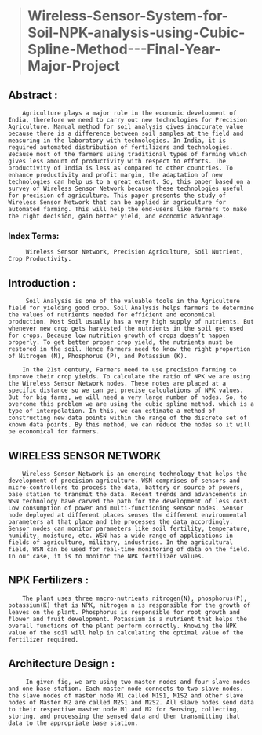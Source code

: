 > # **Wireless-Sensor-System-for-Soil-NPK-analysis-using-Cubic-Spline-Method---Final-Year-Major-Project**
 
## **Abstract :**
        Agriculture plays a major role in the economic development of India, therefore we need to carry out new technologies for Precision Agriculture. Manual method for soil analysis gives inaccurate value because there is a difference between soil samples at the field and measuring in the laboratory with technologies. In India, it is required automated distribution of fertilizers and technologies. Because most of the farmers using traditional types of farming which gives less amount of productivity with respect to efforts. The productivity of India is less as compared to other countries. To enhance productivity and profit margin, the adaptation of new technologies can help us to a great extent. So, this paper based on a survey of Wireless Sensor Network because these technologies useful for precision of agriculture. This paper presents the study of Wireless Sensor Network that can be applied in agriculture for automated farming. This will help the end-users like farmers to make the right decision, gain better yield, and economic advantage. 

### Index Terms:
         Wireless Sensor Network, Precision Agriculture, Soil Nutrient, Crop Productivity. 

## **Introduction :**

         Soil Analysis is one of the valuable tools in the Agriculture field for yielding good crop. Soil Analysis helps farmers to determine the values of nutrients needed for efficient and economical production. Most Soil usually has a very high supply of nutrients. But whenever new crop gets harvested the nutrients in the soil get used for crops. Because low nutrition growth of crops doesn’t happen properly. To get better proper crop yield, the nutrients must be restored in the soil. Hence farmers need to know the right proportion of Nitrogen (N), Phosphorus (P), and Potassium (K). 

        In the 21st century, Farmers need to use precision farming to improve their crop yields. To calculate the ratio of NPK we are using the Wireless Sensor Network nodes. These notes are placed at a specific distance so we can get precise calculations of NPK values. But for big farms, we will need a very large number of nodes. So, to overcome this problem we are using the cubic spline method. which is a type of interpolation. In this, we can estimate a method of constructing new data points within the range of the discrete set of known data points. By this method, we can reduce the nodes so it will be economical for farmers.

## **WIRELESS SENSOR NETWORK**
        Wireless Sensor Network is an emerging technology that helps the development of precision agriculture. WSN comprises of sensors and micro-controllers to process the data, battery or source of powers, base station to transmit the data. Recent trends and advancements in WSN technology have carved the path for the development of less cost. Low consumption of power and multi-functioning sensor nodes. Sensor node deployed at different places senses the different environmental parameters at that place and the processes the data accordingly. Sensor nodes can monitor parameters like soil fertility, temperature, humidity, moisture, etc. WSN has a wide range of applications in fields of agriculture, military, industries. In the agricultural field, WSN can be used for real-time monitoring of data on the field. In our case, it is to monitor the NPK fertilizer values.

 ## **NPK Fertilizers :**
        The plant uses three macro-nutrients nitrogen(N), phosphorus(P), potassium(K) that is NPK, nitrogen n is responsible for the growth of leaves on the plant. Phosphorus is responsible for root growth and flower and fruit development. Potassium is a nutrient that helps the overall functions of the plant perform correctly. Knowing the NPK value of the soil will help in calculating the optimal value of the fertilizer required.

## **Architecture Design :**
 
         In given fig, we are using two master nodes and four slave nodes and one base station. Each master node connects to two slave nodes. the slave nodes of master node M1 called M1S1, M1S2 and other slave nodes of Master M2 are called M2S1 and M2S2. All slave nodes send data to their respective master node M1 and M2 for Sensing, collecting, storing, and processing the sensed data and then transmitting that data to the appropriate base station.
